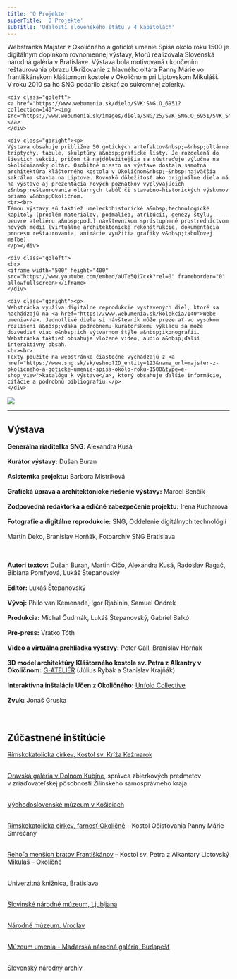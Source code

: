 ```yaml
---
title: 'O Projekte'
superTitle: 'O Projekte'
subTitle: 'Udalosti slovenského štátu v 4 kapitolách'
---
```


<div class="clear">
    <div class="goright"><p>
<span class="drop-cap">W</span>ebstránka Majster z&nbsp;Okoličného a&nbsp;gotické umenie Spiša okolo roku 1500 je digitálnym doplnkom rovnomennej výstavy, ktorú realizovala Slovenská národná galéria v&nbsp;Bratislave. Výstava bola motivovaná ukončením reštaurovania obrazu Ukrižovanie z&nbsp;hlavného oltára Panny Márie vo františkánskom kláštornom kostole v&nbsp;Okoličnom pri Liptovskom Mikuláši. V&nbsp;roku 2010 sa ho SNG podarilo získať zo súkromnej zbierky.</p></div>
    
    <div class="goleft">
    <a href="https://www.webumenia.sk/dielo/SVK:SNG.O_6951?collection=140"><img src="https://www.webumenia.sk/images/diela/SNG/25/SVK_SNG.O_6951/SVK_SNG.O_6951.jpeg"></a>
    </div>

    <div class="goright"><p>
	Výstava obsahuje približne 50 gotických artefaktov&nbsp;–&nbsp;oltárne triptychy, tabule, skulptúry a&nbsp;grafické listy. Je rozdelená do šiestich sekcií, pričom tá najdôležitejšia sa sústreďuje výlučne na okoličniansky oltár. Osobitné miesto na výstave dostala samotná architektúra kláštorného kostola v Okoličnom&nbsp;–&nbsp;najväčšia sakrálna stavba na Liptove. Rovnakú dôležitosť ako originálne diela má na výstave aj prezentácia nových poznatkov vyplývajúcich z&nbsp;reštaurovania oltárnych tabúľ či stavebno-historických výskumov priamo v&nbsp;Okoličnom.
	<br><br>
	Témou výstavy sú taktiež umeleckohistorické a&nbsp;technologické kapitoly (problém materiálov, podmalieb, atribúcií, genézy štýlu, oeuvre ateliéru a&nbsp;pod.) návštevníkom sprístupnené prostredníctvom nových médií (virtuálne architektonické rekonštrukcie, dokumentácia procesu reštaurovania, animácie využitia grafiky v&nbsp;tabuľovej maľbe).
	</p></div>

	<div class="goleft">
    <br>
    <iframe width="500" height="400" src="https://www.youtube.com/embed/aUTe5Qi7cxk?rel=0" frameborder="0" allowfullscreen></iframe>
    </div>

	<div class="goright"><p>
	Webstránka využíva digitálne reprodukcie vystavených diel, ktoré sa nachádzajú na <a href="https://www.webumenia.sk/kolekcia/140">Webe umenia</a>. Jednotlivé diela si návštevník môže prezerať vo vysokom rozlíšení a&nbsp;vďaka podrobnému kurátorskemu výkladu sa môže dozvedieť viac o&nbsp;ich výtvarnom štýle a&nbsp;ikonografii. Webstránka taktiež obsahuje vložené video, audio a&nbsp;ďalší interaktívny obsah.
    <br><br>
    Texty použité na webstránke čiastočne vychádzajú z <a href="https://www.sng.sk/sk/eshop?ID_entity=123&name_url=majster-z-okolicneho-a-goticke-umenie-spisa-okolo-roku-1500&type=e-shop_view">katalógu k výstave</a>, ktorý obsahuje ďalšie informácie, citácie a podrobnú bibliografiu.</p>
	</div> 
    
</div> 

<a href="https://www.sng.sk/sk/vystavy/1064_majster-z-okolicneho-a-goticke-umenie-spisa-okolo-roku-1500"><img src="https://www.sng.sk/media/a501/image/file/2/0040/gpB0.okolicne_vystava_3380_jpg.jpg"></a>

<hr>

## Výstava

<div class="gomiddle"><p>
<b>Generálna riaditeľka SNG</b>: Alexandra Kusá<br><br>
<b>Kurátor výstavy:</b> Dušan Buran<br><br> 
<b>Asistentka projektu:</b> Barbora Mistríková<br><br>
<b>Grafická úprava a architektonické riešenie výstavy:</b> Marcel Benčík<br><br>
<b>Zodpovedná redaktorka a edičné zabezpečenie projektu:</b> Irena Kucharová<br><br>
<b>Fotografie a digitálne reprodukcie:</b> SNG, Oddelenie digitálnych technológií<br><br> 
    Martin Deko, Branislav Horňák, Fotoarchív SNG Bratislava<br><br><br>


<b>Autori textov:</b> Dušan Buran, Martin Čičo, Alexandra Kusá, Radoslav Ragač, Bibiana Pomfyová, Lukáš Štepanovský<br><br>
<b>Editor:</b> Lukáš Štepanovský<br><br>
<b>Vývoj:</b> Philo van Kemenade, Igor Rjabinin, Samuel Ondrek<br><br>
<b>Produkcia:</b> Michal Čudrnák, Lukáš Štepanovský, Gabriel Balkó<br><br>
<b>Pre-press:</b> Vratko Tóth<br><br>
<b>Video a virtuálna prehliadka výstavy:</b> Peter Gáll, Branislav Horňák<br><br>
<b>3D model architektúry Kláštorného kostola sv. Petra z Alkantry
v Okoličnom:</b> <a href="http://g-atelier.sk/">G-ATELIÉR</a> (Július Rybák a Stanislav Krajňák)<br><br>
<b>Interaktívna inštalácia Učen z Okoličného:</b> <a href="http://unfold.is">Unfold Collective</a><br><br>
<b>Zvuk:</b> Jonáš Gruska<br><br><br></p>


<h2>Zúčastnené inštitúcie</h2>
<p>
<a href="http://fara-kezmarok.sk/sk/menu.html">Rímskokatolícka cirkev, Kostol sv. Kríža Kežmarok</a><br><br>

<a href="http://www.oravskagaleria.sk/">Oravská galéria v Dolnom Kubíne</a>, správca zbierkových predmetov v zriaďovateľskej pôsobnosti Žilinského samosprávneho kraja<br><br>

<a href="http://www.vsmuzeum.sk/">Východoslovenské múzeum v Košiciach</a><br><br>

<a href="http://www.farnostokolicne.sk/">Rímskokatolícka cirkev, farnosť Okoličné</a> – Kostol Očisťovania Panny Márie Smrečany<br><br>  

<a href="http://www.frantiskani.sk/">Rehoľa menších bratov Františkánov</a> – Kostol sv. Petra z Alkantary Liptovský Mikuláš – Okoličné<br><br>

<a href="https://www.ulib.sk/sk/">Univerzitná knižnica, Bratislava</a><br><br> 

<a href="http://www.narmuz-lj.si/index.php?lang=en">Slovinské národné múzeum, Ljubljana</a><br><br>  

<a href="http://www.en.mnwr.art.pl/">Národné múzeum, Vroclav</a><br><br> 

<a href="http://mng.hu/en">Múzeum umenia - Maďarská národná galéria, Budapešť</a><br><br>

<a href="https://www.minv.sk/?slovensky-narodny-archiv-1">Slovenský národný archív</a>
</p>
</div>